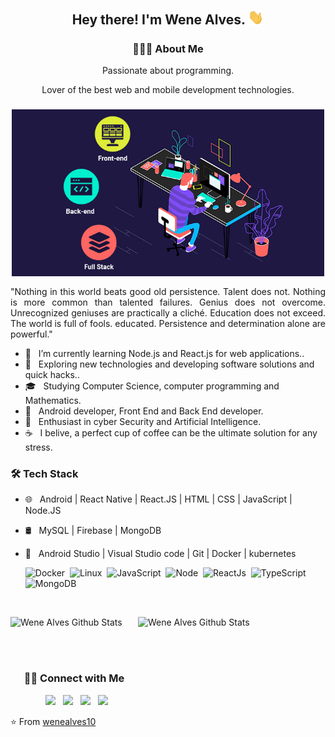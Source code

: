<h2 align="center"> Hey   there!  I'm Wene Alves.  <img src="https://github.com/wenealves10/wenealves10/blob/main/Hi.gif" width="25"></h2>
<h3 align="center"> 👨🏻‍💻 About Me  </h3>
<p align="center">Passionate about programming.</p>
<p align="center">Lover of the best web and mobile development technologies.</p>
<h3 align="center"><img align="center" alt="GIF" src="https://github.com/wenealves10/wenealves10/blob/main/fullstack.gif" width="500"/></h3>

<p align="justify">"Nothing in this world beats good old persistence. Talent does not. Nothing is more common than talented failures. Genius does not overcome. Unrecognized geniuses are practically a cliché. Education does not exceed. The world is full of fools. educated. Persistence and determination alone are powerful."</p>

- 🔭 &nbsp; I’m currently learning Node.js and React.js for web applications..
- 🤔 &nbsp; Exploring new technologies and developing software solutions and quick hacks..
- 🎓 &nbsp; Studying Computer Science, computer programming and Mathematics.
- 💼 &nbsp; Android developer, Front End and Back End developer.
- 🌱 &nbsp; Enthusiast in cyber Security and Artificial Intelligence.
- ☕ &nbsp; I belive, a perfect cup of coffee can be the ultimate solution for any stress. 

<h3>🛠 Tech Stack</h3>
 
- 🌐 &nbsp; Android | React Native | React.JS | HTML | CSS | JavaScript | Node.JS
- 🛢 &nbsp; MySQL | Firebase | MongoDB 
- 🔧 &nbsp; Android Studio | Visual Studio code | Git | Docker | kubernetes 


    ![Docker](https://img.shields.io/badge/-Docker-099cec?style=flat&logoColor=fff&logo=docker)&nbsp;
    ![Linux](https://img.shields.io/badge/-Linux-f2930d?style=flat&logoColor=fff&logo=linux)&nbsp;
    ![JavaScript](https://img.shields.io/badge/-JavaScript-FEAE32?style=flat&logoColor=fff&logo=javascript)&nbsp;
    ![Node](https://img.shields.io/badge/-Node.js-5B9856?style=flat&logoColor=fff&logo=node.js)&nbsp;
    ![ReactJs](https://aleen42.github.io/badges/src/react.svg)&nbsp;
    ![TypeScript](https://aleen42.github.io/badges/src/typescript.svg)&nbsp;
    ![MongoDB](https://img.shields.io/badge/-MongoDB-13aa52?style=flat&logoColor=fff&logo=mongodb)&nbsp;


<br>

<img align="letf" src="https://github-readme-stats.vercel.app/api?username=wenealves10&include_all_commits=true&count_private=true&show_icons=true&line_height=20&title_color=7A7ADB&icon_color=2234AE&text_color=D3D3D3&bg_color=0,000000,130F40" alt="Wene Alves Github Stats" width="500" height="200"><img align="right" src="https://github-readme-stats.vercel.app/api/top-langs/?username=wenealves10&theme=radical&title_color=2234AE&text_color=D3D3D3&bg_color=0,000000,130F40" alt="Wene Alves Github Stats" width="300" height="200">

<br>
<br>

<h3 align="center"> 🤝🏻 Connect with Me </h3>
<p align="center">
&nbsp; <a href="https://twitter.com/wenealves" target="_blank" rel="noopener noreferrer"><img src="https://img.icons8.com/plasticine/100/000000/twitter.png" width="50" /></a>  
&nbsp; <a href="https://www.instagram.com/wn_allvess/" target="_blank" rel="noopener noreferrer"><img src="https://img.icons8.com/plasticine/100/000000/instagram-new.png" width="50" /></a>  
&nbsp; <a href="https://www.linkedin.com/in/wenealvesfullstack/" target="_blank" rel="noopener noreferrer"><img src="https://img.icons8.com/plasticine/100/000000/linkedin.png" width="50" /></a>
&nbsp; <a href="mailto:weneplay5@gmail.com" target="_blank" rel="noopener noreferrer"><img src="https://img.icons8.com/plasticine/100/000000/gmail.png"  width="50" /> </a>
</p>

⭐️ From [wenealves10](https://github.com/wenealves10)
